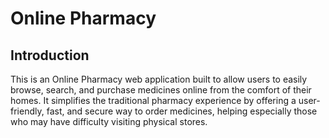 # Online Pharmacy


## Introduction

This is an Online Pharmacy web application built to allow users to easily browse, search, and purchase medicines online from the comfort of their homes.
It simplifies the traditional pharmacy experience by offering a user-friendly, fast, and secure way to order medicines, helping especially those who may have difficulty visiting physical stores.
